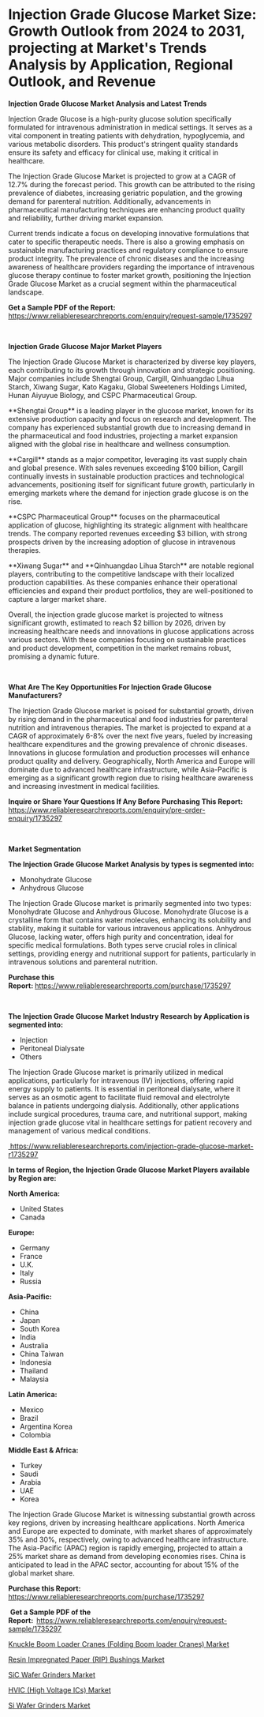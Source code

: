 <p><h1>Injection Grade Glucose Market Size: Growth Outlook from 2024 to 2031, projecting at Market's Trends Analysis by Application, Regional Outlook, and Revenue</h1></p><p><strong>Injection Grade Glucose Market Analysis and Latest Trends</strong></p>
<p><p>Injection Grade Glucose is a high-purity glucose solution specifically formulated for intravenous administration in medical settings. It serves as a vital component in treating patients with dehydration, hypoglycemia, and various metabolic disorders. This product's stringent quality standards ensure its safety and efficacy for clinical use, making it critical in healthcare.</p><p>The Injection Grade Glucose Market is projected to grow at a CAGR of 12.7% during the forecast period. This growth can be attributed to the rising prevalence of diabetes, increasing geriatric population, and the growing demand for parenteral nutrition. Additionally, advancements in pharmaceutical manufacturing techniques are enhancing product quality and reliability, further driving market expansion.</p><p>Current trends indicate a focus on developing innovative formulations that cater to specific therapeutic needs. There is also a growing emphasis on sustainable manufacturing practices and regulatory compliance to ensure product integrity. The prevalence of chronic diseases and the increasing awareness of healthcare providers regarding the importance of intravenous glucose therapy continue to foster market growth, positioning the Injection Grade Glucose Market as a crucial segment within the pharmaceutical landscape.</p></p>
<p><strong>Get a Sample PDF of the Report:&nbsp;</strong> <a href="https://www.reliableresearchreports.com/enquiry/request-sample/1735297?utm_campaign=1289&utm_medium=2&utm_source=Github&utm_content=ia&utm_term=13102024&utm_id=injection-grade-glucose">https://www.reliableresearchreports.com/enquiry/request-sample/1735297</a></p>
<p>&nbsp;</p>
<p><strong>Injection Grade Glucose Major Market Players</strong></p>
<p><p>The Injection Grade Glucose Market is characterized by diverse key players, each contributing to its growth through innovation and strategic positioning. Major companies include Shengtai Group, Cargill, Qinhuangdao Lihua Starch, Xiwang Sugar, Kato Kagaku, Global Sweeteners Holdings Limited, Hunan Aiyuyue Biology, and CSPC Pharmaceutical Group.</p><p>**Shengtai Group** is a leading player in the glucose market, known for its extensive production capacity and focus on research and development. The company has experienced substantial growth due to increasing demand in the pharmaceutical and food industries, projecting a market expansion aligned with the global rise in healthcare and wellness consumption.</p><p>**Cargill** stands as a major competitor, leveraging its vast supply chain and global presence. With sales revenues exceeding $100 billion, Cargill continually invests in sustainable production practices and technological advancements, positioning itself for significant future growth, particularly in emerging markets where the demand for injection grade glucose is on the rise.</p><p>**CSPC Pharmaceutical Group** focuses on the pharmaceutical application of glucose, highlighting its strategic alignment with healthcare trends. The company reported revenues exceeding $3 billion, with strong prospects driven by the increasing adoption of glucose in intravenous therapies.</p><p>**Xiwang Sugar** and **Qinhuangdao Lihua Starch** are notable regional players, contributing to the competitive landscape with their localized production capabilities. As these companies enhance their operational efficiencies and expand their product portfolios, they are well-positioned to capture a larger market share.</p><p>Overall, the injection grade glucose market is projected to witness significant growth, estimated to reach $2 billion by 2026, driven by increasing healthcare needs and innovations in glucose applications across various sectors. With these companies focusing on sustainable practices and product development, competition in the market remains robust, promising a dynamic future.</p></p>
<p>&nbsp;</p>
<p><strong>What Are The Key Opportunities For Injection Grade Glucose Manufacturers?</strong></p>
<p><p>The Injection Grade Glucose market is poised for substantial growth, driven by rising demand in the pharmaceutical and food industries for parenteral nutrition and intravenous therapies. The market is projected to expand at a CAGR of approximately 6-8% over the next five years, fueled by increasing healthcare expenditures and the growing prevalence of chronic diseases. Innovations in glucose formulation and production processes will enhance product quality and delivery. Geographically, North America and Europe will dominate due to advanced healthcare infrastructure, while Asia-Pacific is emerging as a significant growth region due to rising healthcare awareness and increasing investment in medical facilities.</p></p>
<p><strong>Inquire or Share Your Questions If Any Before Purchasing This Report:</strong> <a href="https://www.reliableresearchreports.com/enquiry/pre-order-enquiry/1735297?utm_campaign=1289&utm_medium=2&utm_source=Github&utm_content=ia&utm_term=13102024&utm_id=injection-grade-glucose">https://www.reliableresearchreports.com/enquiry/pre-order-enquiry/1735297</a></p>
<p>&nbsp;</p>
<p><strong>Market Segmentation</strong></p>
<p><strong>The Injection Grade Glucose Market Analysis by types is segmented into:</strong></p>
<p><ul><li>Monohydrate Glucose</li><li>Anhydrous Glucose</li></ul></p>
<p><p>The Injection Grade Glucose market is primarily segmented into two types: Monohydrate Glucose and Anhydrous Glucose. Monohydrate Glucose is a crystalline form that contains water molecules, enhancing its solubility and stability, making it suitable for various intravenous applications. Anhydrous Glucose, lacking water, offers high purity and concentration, ideal for specific medical formulations. Both types serve crucial roles in clinical settings, providing energy and nutritional support for patients, particularly in intravenous solutions and parenteral nutrition.</p></p>
<p><strong>Purchase this Report:&nbsp;</strong><a href="https://www.reliableresearchreports.com/purchase/1735297?utm_campaign=1289&utm_medium=2&utm_source=Github&utm_content=ia&utm_term=13102024&utm_id=injection-grade-glucose">https://www.reliableresearchreports.com/purchase/1735297</a></p>
<p>&nbsp;</p>
<p><strong>The Injection Grade Glucose Market Industry Research by Application is segmented into:</strong></p>
<p><ul><li>Injection</li><li>Peritoneal Dialysate</li><li>Others</li></ul></p>
<p><p>The Injection Grade Glucose market is primarily utilized in medical applications, particularly for intravenous (IV) injections, offering rapid energy supply to patients. It is essential in peritoneal dialysate, where it serves as an osmotic agent to facilitate fluid removal and electrolyte balance in patients undergoing dialysis. Additionally, other applications include surgical procedures, trauma care, and nutritional support, making injection grade glucose vital in healthcare settings for patient recovery and management of various medical conditions.</p></p>
<p><a href="https://www.reliableresearchreports.com/injection-grade-glucose-market-r1735297?utm_campaign=1289&utm_medium=2&utm_source=Github&utm_content=ia&utm_term=13102024&utm_id=injection-grade-glucose">&nbsp;https://www.reliableresearchreports.com/injection-grade-glucose-market-r1735297</a></p>
<p><strong>In terms of Region, the Injection Grade Glucose Market Players available by Region are:</strong></p>
<p>
    <p> <strong> North America: </strong>
        <ul>
            <li>United States</li>
            <li>Canada</li>
        </ul>
        </p> 
    <p> <strong> Europe: </strong>
        <ul>
            <li>Germany</li>
            <li>France</li>
            <li>U.K.</li>
            <li>Italy</li>
            <li>Russia</li>
        </ul>
        </p> 
    <p> <strong> Asia-Pacific: </strong>
        <ul>
            <li>China</li>
            <li>Japan</li>
            <li>South Korea</li>
            <li>India</li>
            <li>Australia</li>
            <li>China Taiwan</li>
            <li>Indonesia</li>
            <li>Thailand</li>
            <li>Malaysia</li>
        </ul>
        </p> 
    <p> <strong> Latin America: </strong>
        <ul>
            <li>Mexico</li>
            <li>Brazil</li>
            <li>Argentina Korea</li>
            <li>Colombia</li>
        </ul>
        </p> 
    <p> <strong> Middle East & Africa: </strong>
        <ul>
            <li>Turkey</li>
            <li>Saudi</li>
            <li>Arabia</li>
            <li>UAE</li>
            <li>Korea</li>
        </ul>
    </p>
    </p>
<p><p>The Injection Grade Glucose Market is witnessing substantial growth across key regions, driven by increasing healthcare applications. North America and Europe are expected to dominate, with market shares of approximately 35% and 30%, respectively, owing to advanced healthcare infrastructure. The Asia-Pacific (APAC) region is rapidly emerging, projected to attain a 25% market share as demand from developing economies rises. China is anticipated to lead in the APAC sector, accounting for about 15% of the global market share.</p></p>
<p><strong>Purchase this Report: </strong><a href="https://www.reliableresearchreports.com/purchase/1735297?utm_campaign=1289&utm_medium=2&utm_source=Github&utm_content=ia&utm_term=13102024&utm_id=injection-grade-glucose">https://www.reliableresearchreports.com/purchase/1735297</a></p>
<p>&nbsp;<strong>Get a Sample PDF of the Report:&nbsp;&nbsp;</strong><a href="https://www.reliableresearchreports.com/enquiry/request-sample/1735297?utm_campaign=1289&utm_medium=2&utm_source=Github&utm_content=ia&utm_term=13102024&utm_id=injection-grade-glucose">https://www.reliableresearchreports.com/enquiry/request-sample/1735297</a></p>
<p><strong></strong></p>
<p><p><a href="https://www.linkedin.com/pulse/navigating-knuckle-boom-loader-cranes-folding-market-w5nac?utm_campaign=1289&utm_medium=2&utm_source=Github&utm_content=ia&utm_term=13102024&utm_id=injection-grade-glucose">Knuckle Boom Loader Cranes (Folding Boom loader Cranes) Market</a></p><p><a href="https://www.linkedin.com/pulse/market-forecasting-change-global-resin-impregnated-paper-rip-n3ocf?utm_campaign=1289&utm_medium=2&utm_source=Github&utm_content=ia&utm_term=13102024&utm_id=injection-grade-glucose">Resin Impregnated Paper (RIP) Bushings Market</a></p><p><a href="https://www.linkedin.com/pulse/sic-wafer-grinders-market2024-2031-industry-insights-nno5c?utm_campaign=1289&utm_medium=2&utm_source=Github&utm_content=ia&utm_term=13102024&utm_id=injection-grade-glucose">SiC Wafer Grinders Market</a></p><p><a href="https://www.linkedin.com/pulse/strategic-roadmap-global-hvic-high-voltage-ics-market-insights-njfif?utm_campaign=1289&utm_medium=2&utm_source=Github&utm_content=ia&utm_term=13102024&utm_id=injection-grade-glucose">HVIC (High Voltage ICs) Market</a></p><p><a href="https://www.linkedin.com/pulse/si-wafer-grinders-market-global-trends-forecast-2024-q0joc?utm_campaign=1289&utm_medium=2&utm_source=Github&utm_content=ia&utm_term=13102024&utm_id=injection-grade-glucose">Si Wafer Grinders Market</a></p></p>
